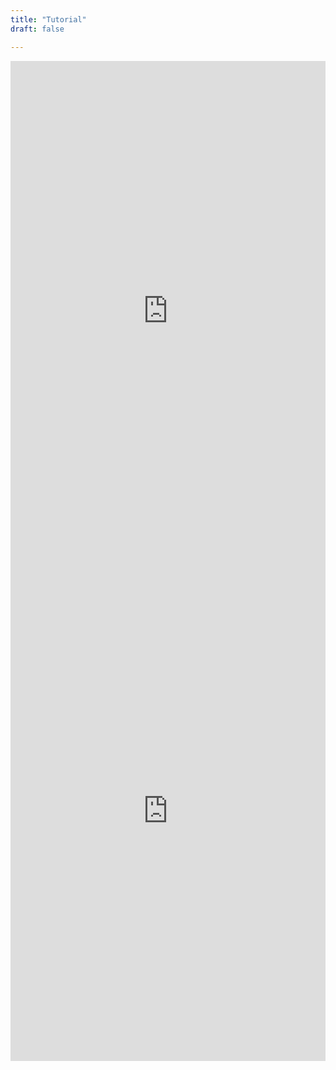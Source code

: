 ```yaml
---
title: "Tutorial"
draft: false

---
```


<iframe
  src="https://htmlpreview.github.io/?https://github.com/DOSM-GitHub/opendosm/blob/master/tutorial/MYSIDC_URL_to_Python.html"
  style="width:100%; height:800px;"
  frameborder="0"  
></iframe>

<iframe
  src="http://statsgen.cloud/openDOSM/resources.html"
  style="width:100%; height:800px;"
  frameborder="0"
></iframe>
